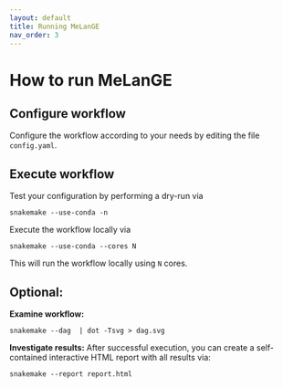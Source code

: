 ```yaml
---
layout: default
title: Running MeLanGE
nav_order: 3
---
```


# How to run MeLanGE
## Configure workflow
Configure the workflow according to your needs by editing the file
`config.yaml`.

## Execute workflow
Test your configuration by performing a dry-run via

    snakemake --use-conda -n

Execute the workflow locally via

    snakemake --use-conda --cores N

This will run the workflow locally using `N` cores. 

## Optional: 
**Examine workflow:**

    snakemake --dag  | dot -Tsvg > dag.svg

**Investigate results:**
After successful execution, you can create a self-contained interactive HTML report with all results via:

    snakemake --report report.html